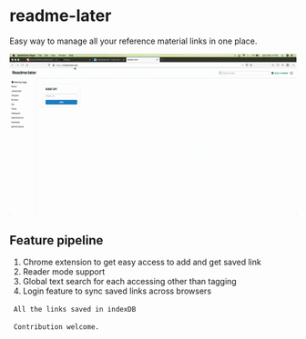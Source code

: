 # readme-later
Easy way to manage all your reference material links in one place.

![readme-later.gif](./readme-later.gif)

## Feature pipeline
1. Chrome extension to get easy access to add and get saved link
2. Reader mode support
3. Global text search for each accessing other than tagging
4. Login feature to sync saved links across browsers

<code> All the links saved in indexDB</code>

<code> Contribution welcome. </code>